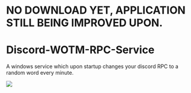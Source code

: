 # NO DOWNLOAD YET, APPLICATION STILL BEING IMPROVED UPON.

# Discord-WOTM-RPC-Service
A windows service which upon startup changes your discord RPC to a random word every minute.

![](https://imgur.com/pMpMVdt.png)
